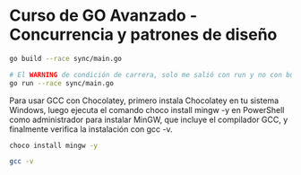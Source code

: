 # Curso de GO Avanzado - Concurrencia y patrones de diseño

```sh
go build --race sync/main.go

# El WARNING de condición de carrera, solo me salió con run y no con build
go run --race sync/main.go
```

Para usar GCC con Chocolatey, primero instala Chocolatey en tu sistema Windows, luego ejecuta el comando choco install mingw -y en PowerShell como administrador para instalar MinGW, que incluye el compilador GCC, y finalmente verifica la instalación con gcc -v.

```sh
choco install mingw -y

gcc -v
```
